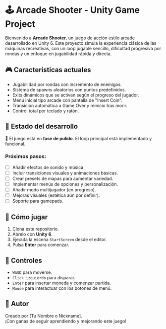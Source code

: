 # 🕹️ Arcade Shooter - Unity Game Project

Bienvenido a **Arcade Shooter**, un juego de acción estilo arcade desarrollado en Unity 6. Este proyecto simula la experiencia clásica de las máquinas recreativas, con un loop jugable sencillo, dificultad progresiva por rondas y un enfoque en jugabilidad rápida y directa.

## 🎮 Características actuales

- Jugabilidad por rondas con incremento de enemigos.
- Sistema de spawns aleatorios con puntos predefinidos.
- Exits dinámicos que se activan según el progreso del jugador.
- Menú inicial tipo arcade con pantalla de "Insert Coin".
- Transición automática a Game Over y reinicio tras morir.
- Control total por teclado y ratón.

## 🧪 Estado del desarrollo

🔧 El juego está en **fase de pulido**. El loop principal está implementado y funcional.

### Próximos pasos:

- [ ] Añadir efectos de sonido y música.
- [ ] Incluir transiciones visuales y animaciones básicas.
- [ ] Crear presets de mapas para aumentar variedad.
- [ ] Implementar menús de opciones y personalización.
- [ ] Añadir modo multijugador (en progreso).
- [ ] Mejoras visuales (estética aún por definir).
- [ ] Soporte para gamepads.

## 🚀 Cómo jugar

1. Clona este repositorio.
2. Ábrelo con **Unity 6**.
3. Ejecuta la escena `StartScreen` desde el editor.
4. Pulsa **Enter** para comenzar.

## 👾 Controles

- `WASD` para moverse.
- `Click izquierdo` para disparar.
- `Enter` para insertar moneda y comenzar partida.
- `Mouse` para interactuar con los botones de menú.

## 🙌 Autor

Creado por [Tu Nombre o Nickname].  
¡Con ganas de seguir aprendiendo y mejorando este juego!
